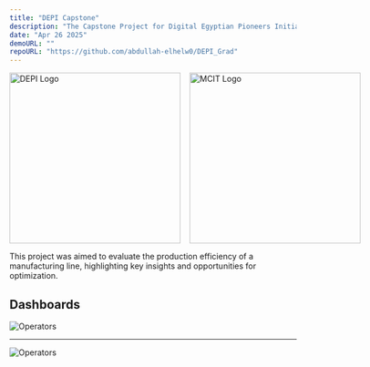 ```yaml
---
title: "DEPI Capstone"
description: "The Capstone Project for Digital Egyptian Pioneers Initiative training program"
date: "Apr 26 2025"
demoURL: ""
repoURL: "https://github.com/abdullah-elhelw0/DEPI_Grad"
---
```


<p style="display: flex; gap: 16px;">
  <img src="/DEPI Logo.png" alt="DEPI Logo" width="300" />
  <img src="/MCIT Logo.png" alt="MCIT Logo" width="300" />
</p>

This project was aimed to evaluate the production efficiency of a manufacturing line, highlighting key insights and opportunities for optimization.

## Dashboards

![Operators](/Operators.png)

---

![Operators](/Machines.png)
